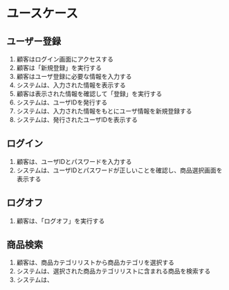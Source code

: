 # ユースケース

## ユーザー登録

1. 顧客はログイン画面にアクセスする
2. 顧客は「新規登録」を実行する
3. 顧客はユーザ登録に必要な情報を入力する
4. システムは、入力された情報を表示する
5. 顧客は表示された情報を確認して「登録」を実行する
6. システムは、ユーザIDを発行する
7. システムは、入力された情報をもとにユーザ情報を新規登録する
8. システムは、発行されたユーザIDを表示する


## ログイン

1. 顧客は、ユーザIDとパスワードを入力する
2. システムは、ユーザIDとパスワードが正しいことを確認し、商品選択画面を表示する

## ログオフ

1. 顧客は、「ログオフ」を実行する

## 商品検索

1. 顧客は、商品カテゴリリストから商品カテゴリを選択する
2. システムは、選択された商品カテゴリリストに含まれる商品を検索する
3. システムは、
